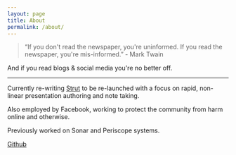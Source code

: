 ```yaml
---
layout: page
title: About
permalink: /about/
---
```


> “If you don't read the newspaper, you're uninformed. If you read the newspaper, you're mis-informed.” - Mark Twain

And if you read blogs & social media you're no better off.

---

Currently re-writing [Strut](http://strut.io) to be re-launched with a focus on rapid, non-linear presentation authoring and note taking.

Also employed by Facebook, working to protect the community from harm online and otherwise.

Previously worked on Sonar and Periscope systems.


[Github](https://github.com/tantaman/)

